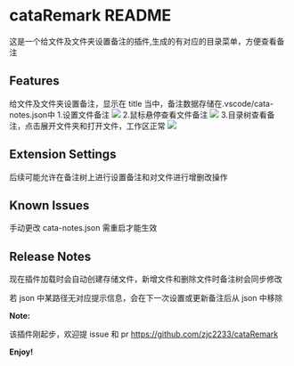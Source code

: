 # cataRemark README

这是一个给文件及文件夹设置备注的插件,生成的有对应的目录菜单，方便查看备注

## Features

给文件及文件夹设置备注，显示在 title 当中，备注数据存储在.vscode/cata-notes.json中
1.设置文件备注
![](https://github.com/zjc2233/cataRemark/tree/main/media/images/setting.png)
2.鼠标悬停查看文件备注
![](https://github.com/zjc2233/cataRemark/tree/main/media/images/remark.jpg)
3.目录树查看备注，点击展开文件夹和打开文件，工作区正常
![](https://github.com/zjc2233/cataRemark/tree/main/media/images/tree.png)

## Extension Settings

后续可能允许在备注树上进行设置备注和对文件进行增删改操作

## Known Issues

手动更改 cata-notes.json 需重启才能生效

## Release Notes

现在插件加载时会自动创建存储文件，新增文件和删除文件时备注树会同步修改

若 json 中某路径无对应提示信息，会在下一次设置或更新备注后从 json 中移除


**Note:**

该插件刚起步，欢迎提 issue 和 pr
https://github.com/zjc2233/cataRemark

**Enjoy!**
